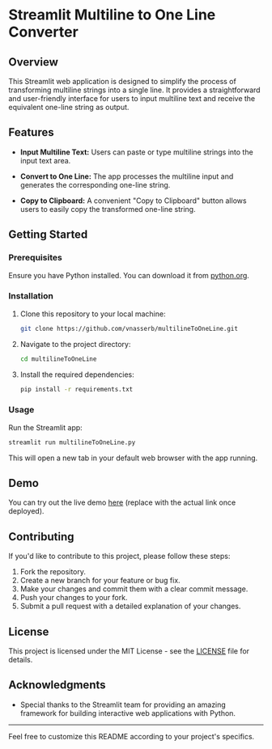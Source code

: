 # Streamlit Multiline to One Line Converter

## Overview

This Streamlit web application is designed to simplify the process of transforming multiline strings into a single line. It provides a straightforward and user-friendly interface for users to input multiline text and receive the equivalent one-line string as output.

## Features

- **Input Multiline Text:** Users can paste or type multiline strings into the input text area.

- **Convert to One Line:** The app processes the multiline input and generates the corresponding one-line string.

- **Copy to Clipboard:** A convenient "Copy to Clipboard" button allows users to easily copy the transformed one-line string.

## Getting Started

### Prerequisites

Ensure you have Python installed. You can download it from [python.org](https://www.python.org/downloads/).

### Installation

1. Clone this repository to your local machine:

   ```bash
   git clone https://github.com/vnasserb/multilineToOneLine.git
   ```

2. Navigate to the project directory:

   ```bash
   cd multilineToOneLine
   ```

3. Install the required dependencies:

   ```bash
   pip install -r requirements.txt
   ```

### Usage

Run the Streamlit app:

```bash
streamlit run multilineToOneLine.py
```

This will open a new tab in your default web browser with the app running.

## Demo

You can try out the live demo [here](#https://onelinetomultiline.streamlit.app/) (replace with the actual link once deployed).

## Contributing

If you'd like to contribute to this project, please follow these steps:

1. Fork the repository.
2. Create a new branch for your feature or bug fix.
3. Make your changes and commit them with a clear commit message.
4. Push your changes to your fork.
5. Submit a pull request with a detailed explanation of your changes.

## License

This project is licensed under the MIT License - see the [LICENSE](LICENSE) file for details.

## Acknowledgments

- Special thanks to the Streamlit team for providing an amazing framework for building interactive web applications with Python.

---

Feel free to customize this README according to your project's specifics.
